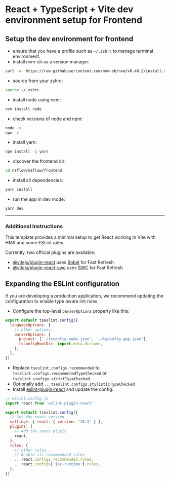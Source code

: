 # React + TypeScript + Vite dev environment setup for Frontend


## Setup the dev environment for frontend
- ensure that you have a profile such as `~/.zshrc` to manage terminal environment.
- install nvm-sh as a version manager: 
```bash
curl -o- https://raw.githubusercontent.com/nvm-sh/nvm/v0.40.2/install.sh | bash
```
- source from your zshrc: 
```bash
source ~/.zshrc
```
- install node using nvm:
```bash
nvm install node
```
- check versions of node and npm:
```bash
node -v
npm -v
```
- install yarn:
```bash
npm install -g yarn
```
- discover the frontend dir:
```bash
cd nsflow/nsflow/frontend
```
- install all dependencies:
```bash
yarn install
```
- run the app in dev mode:
```bash
yarn dev
```

---

### Additional Instructions

This template provides a minimal setup to get React working in Vite with HMR and some ESLint rules.

Currently, two official plugins are available:

- [@vitejs/plugin-react](https://github.com/vitejs/vite-plugin-react/blob/main/packages/plugin-react/README.md) uses [Babel](https://babeljs.io/) for Fast Refresh
- [@vitejs/plugin-react-swc](https://github.com/vitejs/vite-plugin-react-swc) uses [SWC](https://swc.rs/) for Fast Refresh

## Expanding the ESLint configuration

If you are developing a production application, we recommend updating the configuration to enable type aware lint rules:

- Configure the top-level `parserOptions` property like this:

```js
export default tseslint.config({
  languageOptions: {
    // other options...
    parserOptions: {
      project: ['./tsconfig.node.json', './tsconfig.app.json'],
      tsconfigRootDir: import.meta.dirname,
    },
  },
})
```

- Replace `tseslint.configs.recommended` to `tseslint.configs.recommendedTypeChecked` or `tseslint.configs.strictTypeChecked`
- Optionally add `...tseslint.configs.stylisticTypeChecked`
- Install [eslint-plugin-react](https://github.com/jsx-eslint/eslint-plugin-react) and update the config:

```js
// eslint.config.js
import react from 'eslint-plugin-react'

export default tseslint.config({
  // Set the react version
  settings: { react: { version: '18.3' } },
  plugins: {
    // Add the react plugin
    react,
  },
  rules: {
    // other rules...
    // Enable its recommended rules
    ...react.configs.recommended.rules,
    ...react.configs['jsx-runtime'].rules,
  },
})
```
